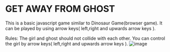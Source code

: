 # GET AWAY FROM GHOST
This is a basic javascript game similar to Dinosaur Game(browser game).
It can be played by using arrow keys( left,right and upwards arrow keys ).

Rules: The girl and ghost should not collide with each other. You can control the girl by arrow keys( left,right and upwards arrow keys ).
![image](https://user-images.githubusercontent.com/108570032/218268633-580c6577-f0c6-444d-9982-e0c1bbcd4491.png)
